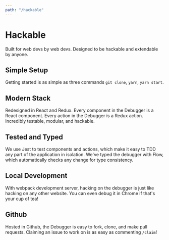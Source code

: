 ```yaml
---
path: "/hackable"
---
```


# Hackable

Built for web devs by web devs. Designed to be hackable and extendable by anyone.

## Simple Setup

Getting started is as simple as three commands `git clone`, `yarn`, `yarn start`.

## Modern Stack

Redesigned in React and Redux. Every component in the Debugger is a React component. Every action in the Debugger is a Redux action.
Incredibly testable, modular, and hackable.

## Tested and Typed

We use Jest to test components and actions, which make it easy to TDD any part of the application in isolation.
We've typed the debugger with Flow, which automatically checks any change for type consistency.

## Local Development

With webpack development server, hacking on the debugger is just like hacking on any other website. You can even debug it in Chrome if that's your cup of tea!

## Github

Hosted in Github, the Debugger is easy to fork, clone, and make pull requests. Claiming an issue to work on is as easy as commenting `/claim`!
